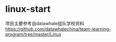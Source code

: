 # linux-start

项目主要参考自datawhale组队学校资料 https://github.com/datawhalechina/team-learning-program/tree/master/Linux

